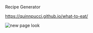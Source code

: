 Recipe Generator

https://quinnpucci.github.io/what-to-eat/


![new page look](https://user-images.githubusercontent.com/91926452/144762855-cf4ccd3f-82a9-4648-9d7b-69743e8fe0b7.JPG)

